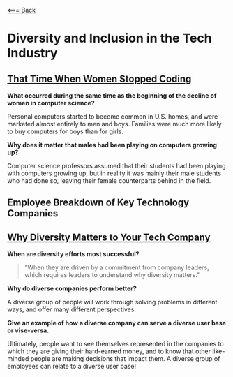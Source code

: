 [<=== Back](/README.md)

# Diversity and Inclusion in the Tech Industry

## [That Time When Women Stopped Coding](https://www.npr.org/sections/money/2014/10/21/357629765/when-women-stopped-coding)

**What occurred during the same time as the beginning of the decline of women in computer science?**

Personal computers started to become common in U.S. homes, and were marketed almost entirely to men and boys. Families were much more likely to buy computers for boys than for girls. 

**Why does it matter that males had been playing on computers growing up?**

Computer science professors assumed that their students had been playing with computers growing up, but in reality it was mainly their male students who had done so, leaving their female counterparts behind in the field. 

## Employee Breakdown of Key Technology Companies

## [Why Diversity Matters to Your Tech Company](https://www.usatoday.com/story/tech/columnist/2015/07/21/why-diversity-matters-your-tech-company/30419871/)

**When are diversity efforts most successful?**

> "When they are driven by a commitment from company leaders, which requires leaders to understand why diversity matters."

**Why do diverse companies perform better?**

A diverse group of people will work through solving problems in different ways, and offer many different perspectives. 

**Give an example of how a diverse company can serve a diverse user base or vise-versa.**

Ultimately, people want to see themselves represented in the companies to which they are giving their hard-earned money, and to know that other like-minded people are making decisions that impact them. A diverse group of employees can relate to a diverse user base!